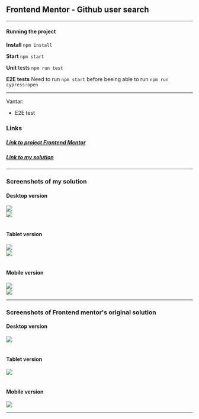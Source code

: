 ## Frontend Mentor - Github user search

---

#### Running the project

**Install** `npm install`

**Start** `npm start`

**Unit** tests `npm run test`

**E2E tests** Need to run `npm start` before beeing able to run `npm run cypress:open`

---

Vantar:

- E2E test

### Links

##### [Link to project Frontend Mentor](https://www.frontendmentor.io/challenges/github-user-search-app-Q09YOgaH6)

<!-- prettier-ignore -->
##### [Link to my solution](https://holmar-github-search.netlify.app/)

---

### Screenshots of my solution

#### Desktop version

<img src="./design/mine/my-desktop-dark.jpg" />
<br>
<img src="./design/mine/my-desktop-light.jpg" />
<br><br>

#### Tablet version

<img src="./design/mine/my-tablet-dark.jpg" />
<br>
<img src="./design/mine/my-tablet-light.jpg" />
<br><br>

#### Mobile version

<img src="./design/mine/my-mobile-dark.jpg" />
<br>
<img src="./design/mine/my-mobile-light.jpg" />
<br>

---

### Screenshots of Frontend mentor's original solution

#### Desktop version

<img src="./design/original/desktop.jpg" />
<br><br>

#### Tablet version

<img src="./design/original/tablet.jpg" />
<br><br>

#### Mobile version

<img src="./design/original/mobile.jpg" />
<br>

---
